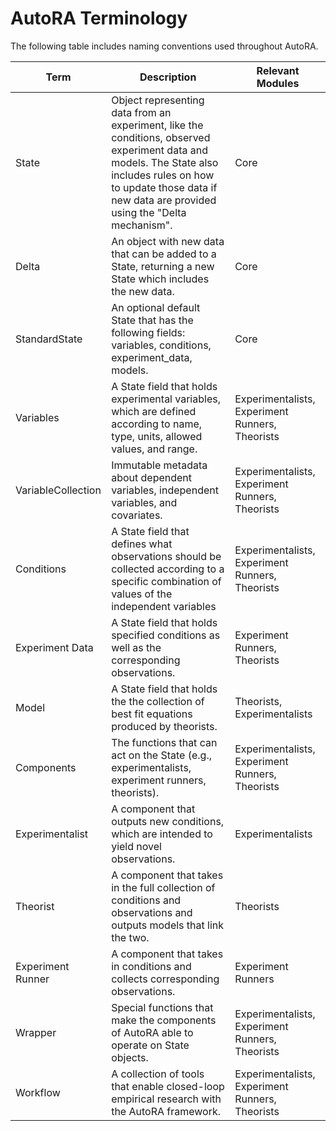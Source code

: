 # AutoRA Terminology

The following table includes naming conventions used throughout AutoRA.

| Term               | Description                                                                                                                                 | Relevant Modules                                |
|--------------------|---------------------------------------------------------------------------------------------------------------------------------------------|-------------------------------------------------|
| State              | Object representing data from an experiment, like the conditions, observed experiment data and models. The State also includes rules on how to update those data if new data are provided using the "Delta mechanism".                                           | Core                                            |
| Delta              | An object with new data that can be added to a State, returning a new State which includes the new data.                                                                          | Core                                            |
| StandardState      | An optional default State that has the following fields: variables, conditions, experiment_data, models.                                    | Core                                            |
| Variables          | A State field that holds experimental variables, which are defined according to name, type, units, allowed values, and range.               | Experimentalists, Experiment Runners, Theorists |
| VariableCollection | Immutable metadata about dependent variables, independent variables, and covariates.                                                        | Experimentalists, Experiment Runners, Theorists |
| Conditions         | A State field that defines what observations should be collected according to a specific combination of values of the independent variables | Experimentalists, Experiment Runners, Theorists |
| Experiment Data    | A State field that holds specified conditions as well as the corresponding observations.                                                    | Experiment Runners, Theorists                   |
| Model              | A State field that holds the the collection of best fit equations produced by theorists.                                                    | Theorists, Experimentalists                     |
| Components         | The functions that can act on the State (e.g., experimentalists, experiment runners, theorists).                                              | Experimentalists, Experiment Runners, Theorists |
| Experimentalist    | A component that outputs new conditions, which are intended to yield novel observations.                                                    | Experimentalists                                |
| Theorist           | A component that takes in the full collection of conditions and observations and outputs models that link the two.                          | Theorists                                       |
| Experiment Runner  | A component that takes in conditions and collects corresponding observations.                                                               | Experiment Runners                              |
| Wrapper            | Special functions that make the components of AutoRA able to operate on State objects.                                                      | Experimentalists, Experiment Runners, Theorists |
| Workflow           | A collection of tools that enable closed-loop empirical research with the AutoRA framework.                                                 | Experimentalists, Experiment Runners, Theorists |
